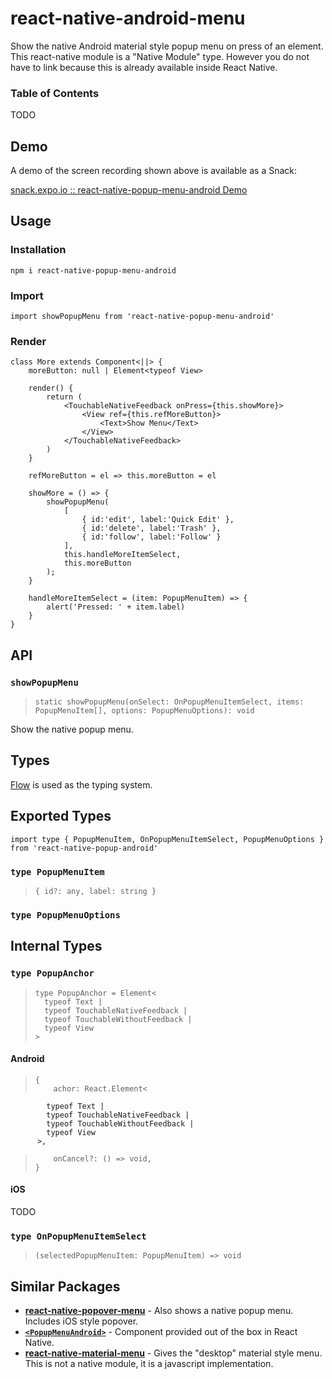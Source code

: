 # react-native-android-menu
Show the native Android material style popup menu on press of an element. This react-native module is a "Native Module" type. However you do not have to link because this is already available inside React Native.

### Table of Contents

TODO

## Demo

A demo of the screen recording shown above is available as a Snack:

[snack.expo.io :: react-native-popup-menu-android Demo](https://snack.expo.io/@noitsnack/react-native-popup-menu-android-demo)

## Usage

### Installation

    npm i react-native-popup-menu-android

### Import

    import showPopupMenu from 'react-native-popup-menu-android'


### Render

    class More extends Component<||> {
        moreButton: null | Element<typeof View>

        render() {
            return (
                <TouchableNativeFeedback onPress={this.showMore}>
                    <View ref={this.refMoreButton}>
                        <Text>Show Menu</Text>
                    </View>
                </TouchableNativeFeedback>
            )
        }

        refMoreButton = el => this.moreButton = el

        showMore = () => {
            showPopupMenu(
                [
                    { id:'edit', label:'Quick Edit' },
                    { id:'delete', label:'Trash' },
                    { id:'follow', label:'Follow' }
                ],
                this.handleMoreItemSelect,
                this.moreButton
            );
        }

        handleMoreItemSelect = (item: PopupMenuItem) => {
            alert('Pressed: ' + item.label)
        }
    }


## API

### `showPopupMenu`

> `static showPopupMenu(onSelect: OnPopupMenuItemSelect, items: PopupMenuItem[], options: PopupMenuOptions): void`

Show the native popup menu.

## Types

[Flow](http://flow.org/) is used as the typing system.

## Exported Types

    import type { PopupMenuItem, OnPopupMenuItemSelect, PopupMenuOptions } from 'react-native-popup-android'

### `type PopupMenuItem`

>     { id?: any, label: string }

### `type PopupMenuOptions`

## Internal Types

### `type PopupAnchor`

>     type PopupAnchor = Element<
>       typeof Text |
>       typeof TouchableNativeFeedback |
>       typeof TouchableWithoutFeedback |
>       typeof View
>     >

#### Android

>     {
>         achor: React.Element<
            typeof Text |
            typeof TouchableNativeFeedback |
            typeof TouchableWithoutFeedback |
            typeof View
          >,
>         onCancel?: () => void,
>     }

#### iOS

TODO

### `type OnPopupMenuItemSelect`

>     (selectedPopupMenuItem: PopupMenuItem) => void

## Similar Packages

* [**react-native-popover-menu**](https://github.com/prscX/react-native-popover-menu) - Also shows a native popup menu. Includes iOS style popover.
* [**`<PopupMenuAndroid>`**](https://github.com/facebook/react-native/pull/14581#issue-126176285) - Component provided out of the box in React Native.
* [**react-native-material-menu**](https://github.com/mxck/react-native-material-menu) - Gives the "desktop" material style menu. This is not a native module, it is a javascript implementation.

